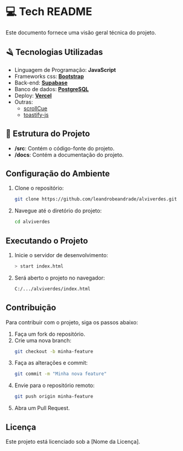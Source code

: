 # 💻 Tech README

Este documento fornece uma visão geral técnica do projeto.

## :razor: Tecnologias Utilizadas
- Linguagem de Programação: **JavaScript**
- Frameworks css: **[Bootstrap](https://getbootstrap.com/)**
- Back-end: **[Supabase](https://supabase.com/)**
- Banco de dados: **[PostgreSQL](https://www.postgresql.org/)**
- Deploy: **[Vercel](https://vercel.com/)**
- Outras:
    - [scrollCue](https://prjct-samwest.github.io/scrollCue/)
    - [toastify-js](https://www.npmjs.com/package/toastify-js)

## :open_file_folder: Estrutura do Projeto
- **/src**: Contém o código-fonte do projeto.
- **/docs**: Contém a documentação do projeto.

## Configuração do Ambiente
1. Clone o repositório:
    ```sh
    git clone https://github.com/leandrobeandrade/alviverdes.git
    ```
2. Navegue até o diretório do projeto:
    ```sh
    cd alviverdes
    ```
## Executando o Projeto
1. Inicie o servidor de desenvolvimento:
    ```sh
    > start index.html
    ```
2. Será aberto o projeto no navegador:
    ```sh
    C:/.../alviverdes/index.html
    ```

## Contribuição
Para contribuir com o projeto, siga os passos abaixo:
1. Faça um fork do repositório.
2. Crie uma nova branch:
    ```sh
    git checkout -b minha-feature
    ```
3. Faça as alterações e commit:
    ```sh
    git commit -m "Minha nova feature"
    ```
4. Envie para o repositório remoto:
    ```sh
    git push origin minha-feature
    ```
5. Abra um Pull Request.

## Licença
Este projeto está licenciado sob a [Nome da Licença].
